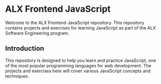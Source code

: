 # ALX Frontend JavaScript

Welcome to the ALX Frontend JavaScript repository. This repository contains projects and exercises for learning JavaScript as part of the ALX Software Engineering program.

## Introduction

This repository is designed to help you learn and practice JavaScript, one of the most popular programming languages for web development. The projects and exercises here will cover various JavaScript concepts and techniques.
